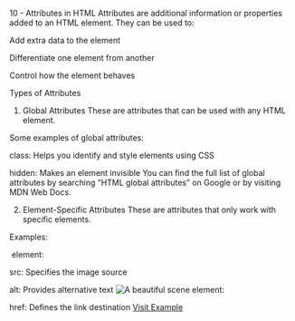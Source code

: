 10 - Attributes in HTML
Attributes are additional information or properties added to an HTML element.
They can be used to:

Add extra data to the element

Differentiate one element from another

Control how the element behaves

Types of Attributes

1. Global Attributes
   These are attributes that can be used with any HTML element.

Some examples of global attributes:

class: Helps you identify and style elements using CSS

<div class="box"></div>
hidden: Makes an element invisible
<p hidden>This text will not appear on the page</p>
You can find the full list of global attributes by searching “HTML global attributes” on Google or by visiting MDN Web Docs.

2. Element-Specific Attributes
   These are attributes that only work with specific elements.

Examples:

<img> element:

src: Specifies the image source

alt: Provides alternative text
<img src="image.jpg" alt="A beautiful scene">
<a> element:

href: Defines the link destination
<a href="https://example.com">Visit Example</a>
